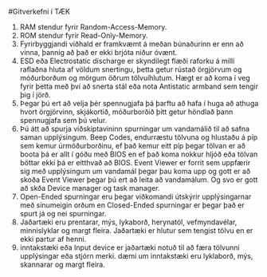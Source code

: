 #Gitverkefni í TÆK
1. RAM stendur fyrir Random-Access-Memory.
2. ROM stendur fyrir Read-Only-Memory.
3. Fyrirbyggjandi viðhald er framkvæmt á meðan búnaðurinn er enn að vinna, þannig   að það er ekki brjóta niður óvænt.
4. ESD eða Electrostatic discharge er skyndilegt flæði raforku á milli raflaðna hluta af völdum snertingu, þetta getur rústað örgjörvum og móðurborðum og mörgum öðrum tölvuíhlutum. Hægt er að koma í veg fyrir þetta með því að snerta stál eða nota Antistatic armband sem tengir þig í jörð.
5. Þegar þú ert að velja þér spennugjafa þá þarftu að hafa í huga að athuga hvort   örgjörvinn, skjákortið, móðurborðið þitt getur höndlað þann spennugjafa sem þú   velur.
6. Þú átt að spurja viðskiptavininn spurningar um vandamálið til að safna saman upplýsingum. Beep Codes, endurræstu tölvuna og hlustaðu á píp sem kemur úrmóðurborðinu, ef það kemur eitt píp þegar tölvan er að boota þá er allt í góðu   með BIOS en ef það koma nokkur hljóð eða tölvan böttar ekki þá er eitthvað að    BIOS. Event Viewer er forrit sem uppfærir sig með upplýsingum um vandamál þegar þau koma upp og gott er að skoða Event Viewer þegar þú ert að leita að vandamálum. Og svo er gott að skða Device manager og task manager.
7. Open-Ended spurningar eru þegar viðkomandi útskýrir upplýsingarnar með sínumeigin orðum en Closed-Ended spurningar er þegar það er spurt já og nei spurningar.
8. Jaðartæki eru prentarar, mýs, lykaborð, herynatól, vefmyndavélar,
   minnislyklar og margt fleira. Jaðartæki er hlutur sem tengist tölvu en er ekki   partur af henni.
9. inntakstæki eða Input device er jaðartæki notuð til að færa tölvunni
   upplýsingar eða stjórn merki. dæmi um inntakstæki eru lyklaborð, mýs,
   skannarar og margt fleira.